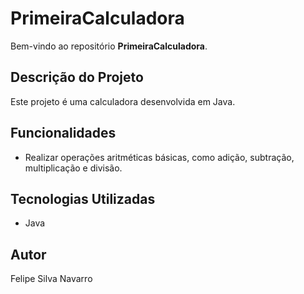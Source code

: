# PrimeiraCalculadora

Bem-vindo ao repositório **PrimeiraCalculadora**.

## Descrição do Projeto

Este projeto é uma calculadora desenvolvida em Java.

## Funcionalidades

- Realizar operações aritméticas básicas, como adição, subtração, multiplicação e divisão.

## Tecnologias Utilizadas

- Java

## Autor

Felipe Silva Navarro
